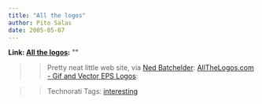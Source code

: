 ```yaml
---
title: "All the logos"
author: Pito Salas
date: 2005-05-07
---
```


**Link: [All the logos](None):** ""


>>

>> Pretty neat little web site, via [Ned
Batchelder](<http://www.nedbatchelder.com/blog/>): [AllTheLogos.com - Gif and
Vector EPS Logos](<http://www.allthelogos.com/>):

>>

>> Technorati Tags: [interesting](<http://technorati.com/tag/interesting>)


